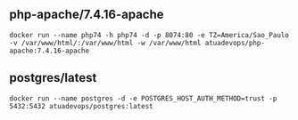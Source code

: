 ## php-apache/7.4.16-apache

    docker run --name php74 -h php74 -d -p 8074:80 -e TZ=America/Sao_Paulo -v /var/www/html/:/var/www/html -w /var/www/html atuadevops/php-apache:7.4.16-apache

## postgres/latest

    docker run --name postgres -d -e POSTGRES_HOST_AUTH_METHOD=trust -p 5432:5432 atuadevops/postgres:latest
